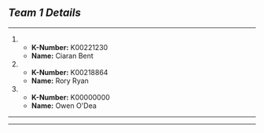 ## *Team 1 Details*
---
1.  * **K-Number:**	K00221230
    * **Name:**		Ciaran Bent

2.  * **K-Number:**	K00218864
    * **Name:**		Rory Ryan

3.  * **K-Number:**	K00000000
    * **Name:**		Owen O'Dea
	
---
---